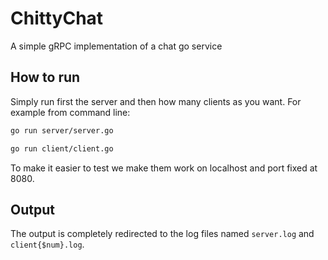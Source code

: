 # ChittyChat
A simple gRPC implementation of a chat go service

## How to run
Simply run first the server and then how many clients as you want.
For example from command line:

```bash
go run server/server.go
```
```bash
go run client/client.go
```

To make it easier to test we make them work on localhost and port fixed at 8080.

## Output
The output is completely redirected to the log files named `server.log` and `client{$num}.log`.